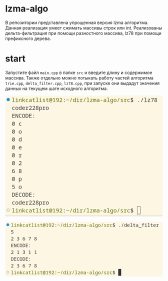 # lzma-algo

В репозитории представлена упрощенная версия lzma алгоритма. Данная реализация умеет сжимать массивы строк или int. 
Реализованы дельта-фильтрация при помощи разностного массива, lz78 при помощи префиксного дерева.

# start

Запустите файл `main.cpp` в папке  `src` и введите длину и содержимое массива. Также отдельно можно потыкать работу частей алгоритма `trie.cpp`, `delta_filter.cpp`, `lz78.cpp`, при запуске они выдадут значения данных на текущем шаге исходного алгоритма.

![alt text](img/image.png)

![alt text](img/image2.png)

